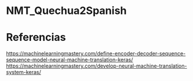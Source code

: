 # NMT_Quechua2Spanish

# Referencias
https://machinelearningmastery.com/define-encoder-decoder-sequence-sequence-model-neural-machine-translation-keras/
https://machinelearningmastery.com/develop-neural-machine-translation-system-keras/
